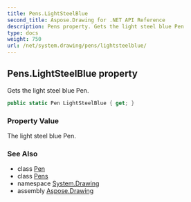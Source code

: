 ```yaml
---
title: Pens.LightSteelBlue
second_title: Aspose.Drawing for .NET API Reference
description: Pens property. Gets the light steel blue Pen
type: docs
weight: 750
url: /net/system.drawing/pens/lightsteelblue/
---
```

## Pens.LightSteelBlue property

Gets the light steel blue Pen.

```csharp
public static Pen LightSteelBlue { get; }
```

### Property Value

The light steel blue Pen.

### See Also

* class [Pen](../../pen/)
* class [Pens](../)
* namespace [System.Drawing](../../pens/)
* assembly [Aspose.Drawing](../../../)


